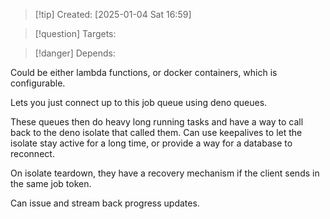 
>[!tip] Created: [2025-01-04 Sat 16:59]

>[!question] Targets: 

>[!danger] Depends: 

Could be either lambda functions, or docker containers, which is configurable.

Lets you just connect up to this job queue using deno queues.

These queues then do heavy long running tasks and have a way to call back to the deno isolate that called them.  Can use keepalives to let the isolate stay active for a long time, or provide a way for a database to reconnect.

On isolate teardown, they have a recovery mechanism if the client sends in the same job token.

Can issue and stream back progress updates.